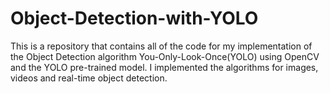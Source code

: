 # Object-Detection-with-YOLO
This is a repository that contains all of the code for my implementation of the Object Detection algorithm You-Only-Look-Once(YOLO) using OpenCV and the YOLO pre-trained model. I implemented the algorithms for images, videos and real-time object detection.
